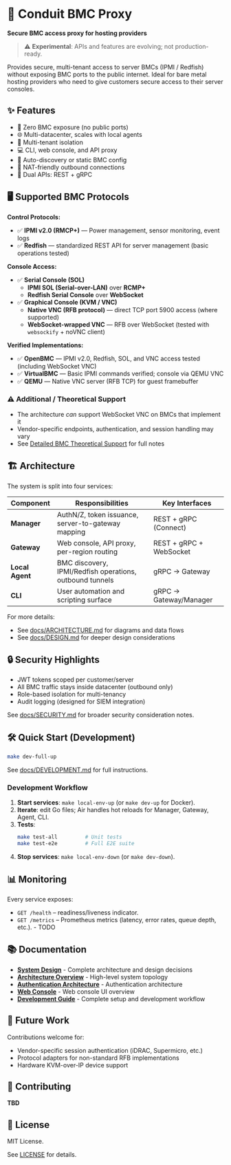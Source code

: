 # 🔐 Conduit BMC Proxy

**Secure BMC access proxy for hosting providers**

> ⚠️ **Experimental**: APIs and features are evolving; not production-ready.

Provides secure, multi-tenant access to server BMCs (IPMI / Redfish) without
exposing BMC ports to the public internet. Ideal for bare metal hosting
providers who need to give customers secure access to their server consoles.

## ✨ Features

- 🔐 Zero BMC exposure (no public ports)
- 🌐 Multi-datacenter, scales with local agents
- 👥 Multi-tenant isolation
- 💻 CLI, web console, and API proxy
- 🔄 Auto-discovery or static BMC config
- 🚀 NAT-friendly outbound connections
- 🔌 Dual APIs: REST + gRPC

## 🖥️ Supported BMC Protocols

**Control Protocols:**
- ✅ **IPMI v2.0 (RMCP+)** — Power management, sensor monitoring, event logs
- ✅ **Redfish** — standardized REST API for server management (basic operations tested)

**Console Access:**
- ✅ **Serial Console (SOL)**
  - **IPMI SOL (Serial-over-LAN)** over **RCMP+**
  - **Redfish Serial Console** over **WebSocket**
- ✅ **Graphical Console (KVM / VNC)**
  - **Native VNC (RFB protocol)** — direct TCP port 5900 access (where supported)
  - **WebSocket-wrapped VNC** — RFB over WebSocket (tested with `websockify` + noVNC client)

**Verified Implementations:**
- ✅ **OpenBMC** — IPMI v2.0, Redfish, SOL, and VNC access tested (including WebSocket VNC)
- ✅ **VirtualBMC** — Basic IPMI commands verified; console via QEMU VNC
- ✅ **QEMU** — Native VNC server (RFB TCP) for guest framebuffer

### ⚠️ Additional / Theoretical Support

- The architecture *can* support WebSocket VNC on BMCs that implement it
- Vendor-specific endpoints, authentication, and session handling may vary
- See [Detailed BMC Theoretical Support](docs/BMC-SUPPORT.md#theoretical-support-untested) for full notes


## 🏗️ Architecture

The system is split into four services:

| Component       | Responsibilities                                         | Key Interfaces          |
|-----------------|----------------------------------------------------------|-------------------------|
| **Manager**     | AuthN/Z, token issuance, server-to-gateway mapping       | REST + gRPC (Connect)   |
| **Gateway**     | Web console, API proxy, per-region routing               | REST + gRPC + WebSocket |
| **Local Agent** | BMC discovery, IPMI/Redfish operations, outbound tunnels | gRPC -> Gateway         |
| **CLI**         | User automation and scripting surface                    | gRPC -> Gateway/Manager |

For more details:
- See [docs/ARCHITECTURE.md](docs/ARCHITECTURE.md) for diagrams and data flows
- See [docs/DESIGN.md](docs/DESIGN.md) for deeper design considerations

## 🔒 Security Highlights

- JWT tokens scoped per customer/server
- All BMC traffic stays inside datacenter (outbound only)
- Role-based isolation for multi-tenancy
- Audit logging (designed for SIEM integration)

See [docs/SECURITY.md](docs/SECURITY.md) for broader security consideration
notes.

## 🛠️ Quick Start (Development)

```bash
make dev-full-up
```

See [docs/DEVELOPMENT.md](docs/DEVELOPMENT.md) for full instructions.

### Development Workflow

1. **Start services**: `make local-env-up` (or `make dev-up` for Docker).
2. **Iterate**: edit Go files; Air handles hot reloads for Manager, Gateway, Agent, CLI.
3. **Tests**:
   ```bash
   make test-all         # Unit tests
   make test-e2e         # Full E2E suite
   ```
4. **Stop services**: `make local-env-down` (or `make dev-down`).

## 📊 Monitoring

Every service exposes:
- `GET /health` – readiness/liveness indicator.
- `GET /metrics` – Prometheus metrics (latency, error rates, queue depth, etc.). - TODO


## 📚 Documentation

- **[System Design](docs/DESIGN.md)** - Complete architecture and design
  decisions
- **[Architecture Overview](docs/ARCHITECTURE.md)** - High-level system topology
- **[Authentication Architecture](docs/AUTH.md)** - Authentication architecture
- **[Web Console](docs/WEB.md)** - Web console UI overview
- **[Development Guide](docs/DEVELOPMENT.md)** - Complete setup and development
  workflow

<!--
- **[Features (RFDs)](docs/features/)** - Upcoming initiatives & design documents
-->

## 🔮 Future Work

Contributions welcome for:
- Vendor-specific session authentication (iDRAC, Supermicro, etc.)
- Protocol adapters for non-standard RFB implementations
- Hardware KVM-over-IP device support

## 🤝 Contributing

**TBD**

## 📄 License

MIT License.

See [LICENSE](LICENSE) for details.
